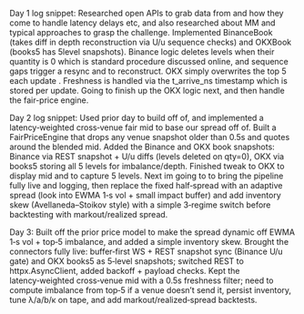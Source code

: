 Day 1 log snippet:
Researched open APIs to grab data from and how they come to handle latency delays etc, and also researched about MM and typical approaches to grasp the challenge.
Implemented BinanceBook (takes diff in depth reconstruction via U/u sequence checks) and OKXBook (books5 has 5level snapshots). Binance logic deletes levels when their quantity is 0 which is standard procedure discussed online, and sequence gaps trigger a resync and to reconstruct. OKX simply overwrites the top 5 each update . Freshness is handled via the t_arrive_ns timestamp which is stored per update. Going to finish up the OKX logic next, and then handle the fair-price engine.

Day 2 log snippet:
Used prior day to build off of, and implemented a latency‑weighted cross‑venue fair mid to base our spread off of. Built a FairPriceEngine that drops any venue snapshot older than 0.5s and quotes around the blended mid. Added the Binance and OKX book snapshots: Binance via REST snapshot + U/u diffs (levels deleted on qty=0), OKX via books5 storing all 5 levels for imbalance/depth. Finished tweak to OKX to display mid and to capture 5 levels. Next im going to to bring the pipeline fully live and logging, then replace the fixed half‑spread with an adaptive spread (look into EWMA 1‑s vol + small impact buffer) and add inventory skew (Avellaneda–Stoikov style) with a simple 3‑regime switch before backtesting with markout/realized spread.

Day 3:
Built off the prior price model to make the spread dynamic off EWMA 1‑s vol + top‑5 imbalance, and added a simple inventory skew. Brought the connectors fully live: buffer‑first WS + REST snapshot sync (Binance U/u gate) and OKX books5 as 5‑level snapshots; switched REST to httpx.AsyncClient, added backoff + payload checks. Kept the latency‑weighted cross‑venue mid with a 0.5s freshness filter; need to compute imbalance from top‑5 if a venue doesn’t send it, persist inventory, tune λ/a/b/κ on tape, and add markout/realized‑spread backtests.